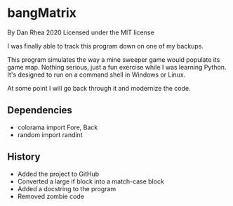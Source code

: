 # bangMatrix

By Dan Rhea 2020 Licensed under the MIT license

I was finally able to track this program down on one of my backups.

This program simulates the way a mine sweeper game would populate
its game map. Nothing serious, just a fun exercise while I was 
learning Python. It's designed to run on a command shell in 
Windows or Linux. 

At some point I will go back through it and modernize the code.

## Dependencies

- colorama import Fore, Back
- random import randint

## History

- Added the project to GitHub
- Converted a large if block into a match-case block
- Added a docstring to the program
- Removed zombie code

